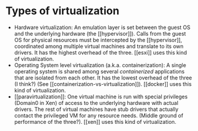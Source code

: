 # Types of virtualization
* Hardware virtualization: An emulation layer is set between the guest OS and the underlying hardware (the [[hypervisor]]). Calls from the guest OS for physical resources must be intercepted by the [[hypervisor]], coordinated among multiple virtual machines and translate to its own drivers. It has the highest overhead of the three. [[esxi]] uses this kind of virtualization.
* Operating System level virtualization (a.k.a. containerization): A single operating system is shared among several *containerized* applications that are isolated from each other. It has the lowest overhead of the three (I think?) (See [[containerization-vs-virtualization]]). [[docker]] uses this kind of virtualization.
* [[paravirtualization]]: One virtual machine is run with special privileges (Domain0 in Xen) of access to the underlying hardware with actual drivers. The rest of virtual machines have stub drivers that actually contact the privileged VM for any resource needs. (Middle ground of performance of the three?). [[xen]] uses this kind of virtualization.
